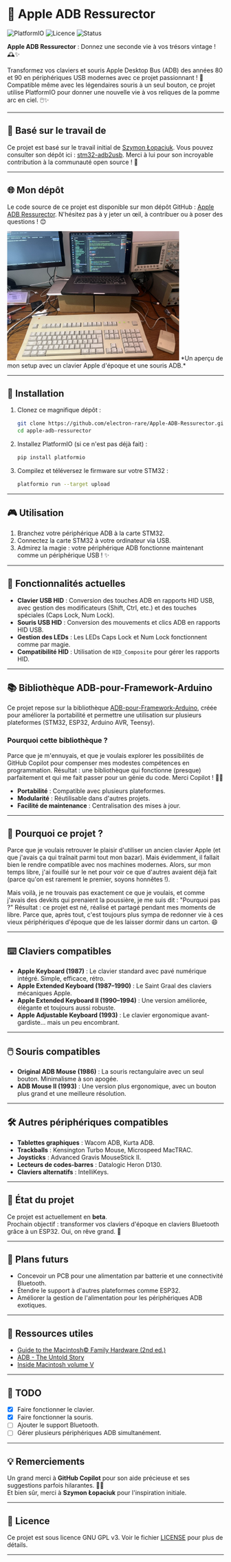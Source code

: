# 🍏 Apple ADB Ressurector

![PlatformIO](https://img.shields.io/badge/platform-PlatformIO-orange)
![Licence](https://img.shields.io/badge/licence-GNU%20GPL%20v3-blue)
![Status](https://img.shields.io/badge/status-Beta-yellow)

**Apple ADB Ressurector** : Donnez une seconde vie à vos trésors vintage ! 🕰️✨

Transformez vos claviers et souris Apple Desktop Bus (ADB) des années 80 et 90 en périphériques USB modernes avec ce projet passionnant ! 🎉
Compatible même avec les légendaires souris à un seul bouton, ce projet utilise PlatformIO pour donner une nouvelle vie à vos reliques de la pomme arc en ciel. 🖱️✨

---

## 🔗 Basé sur le travail de

Ce projet est basé sur le travail initial de [Szymon Łopaciuk](https://github.com/szymonlopaciuk/stm32-adb2usb). Vous pouvez consulter son dépôt ici : [stm32-adb2usb](https://github.com/szymonlopaciuk/stm32-adb2usb). Merci à lui pour son incroyable contribution à la communauté open source ! 🙌

---

## 🌐 Mon dépôt

Le code source de ce projet est disponible sur mon dépôt GitHub : [Apple ADB Ressurector](https://github.com/electron-rare/Apple-ADB-Ressurector). N'hésitez pas à y jeter un œil, à contribuer ou à poser des questions ! 😊

<img src="./assets/project-setup.jpeg" alt="Setup du projet" width="400">  
*Un aperçu de mon setup avec un clavier Apple d'époque et une souris ADB.*

---

## 🚀 Installation

1. Clonez ce magnifique dépôt :
   ```bash
   git clone https://github.com/electron-rare/Apple-ADB-Ressurector.git
   cd apple-adb-ressurector
   ```

2. Installez PlatformIO (si ce n'est pas déjà fait) :
   ```bash
   pip install platformio
   ```

3. Compilez et téléversez le firmware sur votre STM32 :
   ```bash
   platformio run --target upload
   ```

---

## 🎮 Utilisation

1. Branchez votre périphérique ADB à la carte STM32.  
2. Connectez la carte STM32 à votre ordinateur via USB.  
3. Admirez la magie : votre périphérique ADB fonctionne maintenant comme un périphérique USB ! ✨

---

## 🌟 Fonctionnalités actuelles

- **Clavier USB HID** : Conversion des touches ADB en rapports HID USB, avec gestion des modificateurs (Shift, Ctrl, etc.) et des touches spéciales (Caps Lock, Num Lock).  
- **Souris USB HID** : Conversion des mouvements et clics ADB en rapports HID USB.  
- **Gestion des LEDs** : Les LEDs Caps Lock et Num Lock fonctionnent comme par magie.  
- **Compatibilité HID** : Utilisation de `HID_Composite` pour gérer les rapports HID.  

---

## 📚 Bibliothèque ADB-pour-Framework-Arduino

Ce projet repose sur la bibliothèque [ADB-pour-Framework-Arduino](https://github.com/electron-rare/ADB-pour-Framework-Arduino), créée pour améliorer la portabilité et permettre une utilisation sur plusieurs plateformes (STM32, ESP32, Arduino AVR, Teensy).  

### Pourquoi cette bibliothèque ?  
Parce que je m'ennuyais, et que je voulais explorer les possibilités de GitHub Copilot pour compenser mes modestes compétences en programmation. Résultat : une bibliothèque qui fonctionne (presque) parfaitement et qui me fait passer pour un génie du code. Merci Copilot ! 🤖✨

- **Portabilité** : Compatible avec plusieurs plateformes.  
- **Modularité** : Réutilisable dans d'autres projets.  
- **Facilité de maintenance** : Centralisation des mises à jour.  

---

## 🤔 Pourquoi ce projet ?

Parce que je voulais retrouver le plaisir d'utiliser un ancien clavier Apple (et que j'avais ça qui traînait parmi tout mon bazar). Mais évidemment, il fallait bien le rendre compatible avec nos machines modernes. Alors, sur mon temps libre, j'ai fouillé sur le net pour voir ce que d'autres avaient déjà fait (parce qu'on est rarement le premier, soyons honnêtes !).  

Mais voilà, je ne trouvais pas exactement ce que je voulais, et comme j'avais des devkits qui prenaient la poussière, je me suis dit : "Pourquoi pas ?" Résultat : ce projet est né, réalisé et partagé pendant mes moments de libre. Parce que, après tout, c'est toujours plus sympa de redonner vie à ces vieux périphériques d'époque que de les laisser dormir dans un carton. 😄

---

## ⌨️ Claviers compatibles

- **Apple Keyboard (1987)** : Le clavier standard avec pavé numérique intégré. Simple, efficace, rétro.  
- **Apple Extended Keyboard (1987–1990)** : Le Saint Graal des claviers mécaniques Apple.  
- **Apple Extended Keyboard II (1990–1994)** : Une version améliorée, élégante et toujours aussi robuste.  
- **Apple Adjustable Keyboard (1993)** : Le clavier ergonomique avant-gardiste... mais un peu encombrant.  

---

## 🖱️ Souris compatibles

- **Original ADB Mouse (1986)** : La souris rectangulaire avec un seul bouton. Minimalisme à son apogée.  
- **ADB Mouse II (1993)** : Une version plus ergonomique, avec un bouton plus grand et une meilleure résolution.  

---

## 🛠️ Autres périphériques compatibles

- **Tablettes graphiques** : Wacom ADB, Kurta ADB.  
- **Trackballs** : Kensington Turbo Mouse, Microspeed MacTRAC.  
- **Joysticks** : Advanced Gravis MouseStick II.  
- **Lecteurs de codes-barres** : Datalogic Heron D130.  
- **Claviers alternatifs** : IntelliKeys.  

---

## 🛑 État du projet

Ce projet est actuellement en **beta**.  
Prochain objectif : transformer vos claviers d'époque en claviers Bluetooth grâce à un ESP32. Oui, on rêve grand. 🌈

---

## 🔮 Plans futurs

- Concevoir un PCB pour une alimentation par batterie et une connectivité Bluetooth.  
- Étendre le support à d'autres plateformes comme ESP32.  
- Améliorer la gestion de l'alimentation pour les périphériques ADB exotiques.  

---

## 📖 Ressources utiles

- [Guide to the Macintosh&copy; Family Hardware (2nd ed.)](https://archive.org/details/apple-guide-macintosh-family-hardware)  
- [ADB - The Untold Story](https://developer.apple.com/library/archive/technotes/hw/hw_01.html#//apple_ref/doc/uid/DTS10002470)  
- [Inside Macintosh volume V](https://archive.org/details/InsideMacintoshVolumeV)  

---

## 📝 TODO

- [x] Faire fonctionner le clavier.  
- [x] Faire fonctionner la souris.  
- [ ] Ajouter le support Bluetooth.  
- [ ] Gérer plusieurs périphériques ADB simultanément.  

---

## 💡 Remerciements

Un grand merci à **GitHub Copilot** pour son aide précieuse et ses suggestions parfois hilarantes. 🤖✨  
Et bien sûr, merci à **Szymon Łopaciuk** pour l'inspiration initiale.  

---

## 📜 Licence

Ce projet est sous licence GNU GPL v3. Voir le fichier [LICENSE](LICENSE) pour plus de détails.  

---
